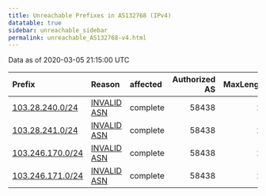```yaml
---
title: Unreachable Prefixes in AS132768 (IPv4)
datatable: true
sidebar: unreachable_sidebar
permalink: unreachable_AS132768-v4.html
---
```


Data as of 2020-03-05 21:15:00 UTC


<div class="datatable-begin"></div>

| Prefix                                                     | Reason                                                                                                   | affected   |   Authorized AS |   MaxLength | Anchor                                       |   unreachable /24s |
|:-----------------------------------------------------------|:---------------------------------------------------------------------------------------------------------|:-----------|----------------:|------------:|:---------------------------------------------|-------------------:|
| [103.28.240.0/24](https://stat.ripe.net/103.28.240.0/24)   | [INVALID ASN](https://rpki-validator.ripe.net/announcement-preview?asn=AS132768&prefix=103.28.240.0/24)  | complete   |           58438 |          24 | [APNIC](unreachable_APNIC_RPKI_Root-v4.html) |                  1 |
| [103.28.241.0/24](https://stat.ripe.net/103.28.241.0/24)   | [INVALID ASN](https://rpki-validator.ripe.net/announcement-preview?asn=AS132768&prefix=103.28.241.0/24)  | complete   |           58438 |          24 | [APNIC](unreachable_APNIC_RPKI_Root-v4.html) |                  1 |
| [103.246.170.0/24](https://stat.ripe.net/103.246.170.0/24) | [INVALID ASN](https://rpki-validator.ripe.net/announcement-preview?asn=AS132768&prefix=103.246.170.0/24) | complete   |           58438 |          24 | [APNIC](unreachable_APNIC_RPKI_Root-v4.html) |                  1 |
| [103.246.171.0/24](https://stat.ripe.net/103.246.171.0/24) | [INVALID ASN](https://rpki-validator.ripe.net/announcement-preview?asn=AS132768&prefix=103.246.171.0/24) | complete   |           58438 |          24 | [APNIC](unreachable_APNIC_RPKI_Root-v4.html) |                  1 |

<div class="datatable-end"></div>